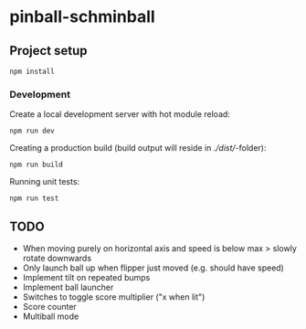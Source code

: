 # pinball-schminball

## Project setup
```
npm install
```

### Development

Create a local development server with hot module reload:

```
npm run dev
```

Creating a production build (build output will reside in _./dist/_-folder):

```
npm run build
```

Running unit tests:

```
npm run test
```
## TODO

* When moving purely on horizontal axis and speed is below max > slowly rotate downwards
* Only launch ball up when flipper just moved (e.g. should have speed)
* Implement tilt on repeated bumps
* Implement ball launcher
* Switches to toggle score multiplier ("x when lit")
* Score counter
* Multiball mode
